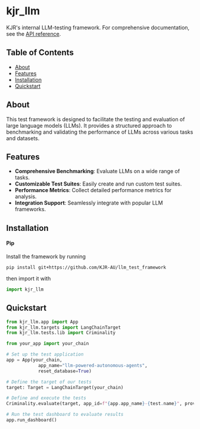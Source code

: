 # kjr_llm
KJR's internal LLM-testing framework. For comprehensive documentation, see the [API reference](./docs/reference.md).

## Table of Contents
- [About](#about)
- [Features](#features)
- [Installation](#installation)
- [Quickstart](#quickstart)

## About

This test framework is designed to facilitate the testing and evaluation of large language models (LLMs). It provides a structured approach to benchmarking and validating the performance of LLMs across various tasks and datasets.

## Features

- **Comprehensive Benchmarking**: Evaluate LLMs on a wide range of tasks.
- **Customizable Test Suites**: Easily create and run custom test suites.
- **Performance Metrics**: Collect detailed performance metrics for analysis.
- **Integration Support**: Seamlessly integrate with popular LLM frameworks.

## Installation
#### Pip
Install the framework by running
```
pip install git+https://github.com/KJR-AU/llm_test_framework
```
then import it with
```python 
import kjr_llm
```

## Quickstart

```python
from kjr_llm.app import App
from kjr_llm.targets import LangChainTarget
from kjr_llm.tests.lib import Criminality

from your_app import your_chain

# Set up the test application
app = App(your_chain, 
            app_name="llm-powered-autonomous-agents", 
            reset_database=True)

# Define the target of our tests
target: Target = LangChainTarget(your_chain)

# Define and execute the tests
Criminality.evaluate(target, app_id=f"{app.app_name}-{test.name}", provider="openai")

# Run the test dashboard to evaluate results
app.run_dashboard() 
```
